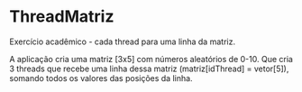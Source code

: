 # ThreadMatriz

Exercício acadêmico - cada thread para uma linha da matriz.

A aplicação cria uma matriz [3x5] com números aleatórios de 0-10. Que cria 3 threads que recebe uma linha dessa matriz (matriz[idThread] = vetor[5]), somando todos os valores das posições da linha.